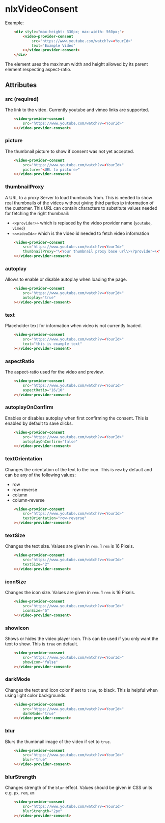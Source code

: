 # nlxVideoConsent

Example:

```html
    <div style="max-height: 330px; max-width: 560px;">
        <video-provider-consent
            src="https://www.youtube.com/watch?v=<YourId>"
            text="Example Video"
        ></video-provider-consent>
    </div>
```

The element uses the maximum width and height allowed by its parent element respecting aspect-ratio.

## Attributes

### src (required)
The link to the video. Currently youtube and vimeo links are supported.

```html
    <video-provider-consent
        src="https://www.youtube.com/watch?v=<YourId>"
    ></video-provider-consent>
```

### picture
The thumbnail picture to show if consent was not yet accepted.

```html
    <video-provider-consent
        src="https://www.youtube.com/watch?v=<YourId>"
        picture="<URL to picture>"
    ></video-provider-consent>
```

### thumbnailProxy
A URL to a proxy Server to load thumbnails from. This is needed to show real thumbnails of the videos without giving third parties ip information of the customer.
This URL can contain characters to substitute values needed for fetching the right thumbnail:
- `<<provider>>` which is replaced by the video provider name (`youtube`, `vimeo`)
- `<<videoId>>` which is the video id needed to fetch video information

```html
    <video-provider-consent
        src="https://www.youtube.com/watch?v=<YourId>"
        thumbnailProxy="\<Your thumbnail proxy base url\>\?provider=\<\<provider\>\>\&videoId=\<\<videoId\>\>"
    ></video-provider-consent>
```

### autoplay
Allows to enable or disable autoplay when loading the page.

```html
    <video-provider-consent
        src="https://www.youtube.com/watch?v=<YourId>"
        autoplay="true"
    ></video-provider-consent>
```

### text
Placeholder text for information when video is not currently loaded.

```html
    <video-provider-consent
        src="https://www.youtube.com/watch?v=<YourId>"
        text="this is example text"
    ></video-provider-consent>
```

### aspectRatio
The aspect-ratio used for the video and preview.

```html
    <video-provider-consent
        src="https://www.youtube.com/watch?v=<YourId>"
        aspectRatio="16/10"
    ></video-provider-consent>
```

### autoplayOnConfirm
Enables or disables autoplay when first confirming the consent. This is enabled by default to save clicks.

```html
    <video-provider-consent
        src="https://www.youtube.com/watch?v=<YourId>"
        autoplayOnConfirm="false"
    ></video-provider-consent>
```

### textOrientation
Changes the orientation of the text to the icon. This is `row` by default and can be any of the following values:
- row
- row-reverse
- column
- column-reverse

```html
    <video-provider-consent
        src="https://www.youtube.com/watch?v=<YourId>"
        textOrientation="row-reverse"
    ></video-provider-consent>
```

### textSize
Changes the text size. Values are given in `rem`. 1 `rem` is 16 Pixels.

```html
    <video-provider-consent
        src="https://www.youtube.com/watch?v=<YourId>"
        textSize="2"
    ></video-provider-consent>
```

### iconSize
Changes the icon size. Values are given in `rem`. 1 `rem` is 16 Pixels.

```html
    <video-provider-consent
        src="https://www.youtube.com/watch?v=<YourId>"
        iconSize="5"
    ></video-provider-consent>
```

### showIcon
Shows or hides the video player icon. This can be used if you only want the text to show. This is `true` on default.

```html
    <video-provider-consent
        src="https://www.youtube.com/watch?v=<YourId>"
        showIcon="false"
    ></video-provider-consent>
```

### darkMode
Changes the text and icon color if set to `true`, to black. This is helpful when using light color backgrounds.

```html
    <video-provider-consent
        src="https://www.youtube.com/watch?v=<YourId>"
        darkMode="true"
    ></video-provider-consent>
```

### blur
Blurs the thumbnail image of the video if set to `true`.

```html
    <video-provider-consent
        src="https://www.youtube.com/watch?v=<YourId>"
        blur="true"
    ></video-provider-consent>
```


### blurStrength
Changes strength of the `blur` effect. Values should be given in CSS units e.g. `px`, `rem`, `em` 

```html
    <video-provider-consent
        src="https://www.youtube.com/watch?v=<YourId>"
        blurStrength="2px"
    ></video-provider-consent>
```
